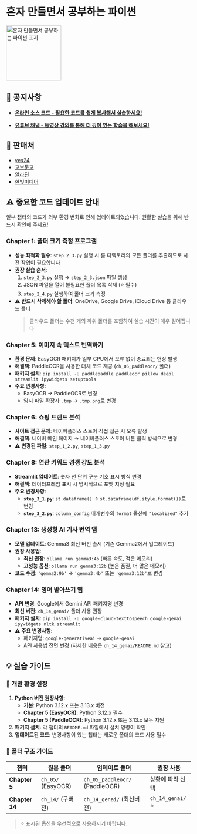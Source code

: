 # 혼자 만들면서 공부하는 파이썬

<img src="https://raw.githubusercontent.com/himoon/gopython/refs/heads/main/images/cover_1st.png" width="150" alt="혼자 만들면서 공부하는 파이썬 표지">

## 📢 공지사항

- [**온라인 소스 코드 - 필요한 코드를 쉽게 복사해서 실습하세요!**](https://github.com/himoon/gopython)

- [**유튜브 채널 - 동영상 강의를 통해 더 깊이 있는 학습을 해보세요!**](https://www.youtube.com/@moon-hyunil)

## 🚀 판매처

- [yes24](https://www.yes24.com/Product/Goods/142258696)
- [교보문고](https://product.kyobobook.co.kr/detail/S000215710144)
- [알라딘](http://aladin.kr/p/lzsPq)
- [한빛미디어](https://www.hanbit.co.kr/store/books/look.php?p_code=B5580711889)

## ⚠️ 중요한 코드 업데이트 안내

일부 챕터의 코드가 외부 환경 변화로 인해 업데이트되었습니다. 원활한 실습을 위해 반드시 확인해 주세요!

### Chapter 1: 폴더 크기 측정 프로그램
- **성능 최적화 필수**: `step_2_3.py` 실행 시 홈 디렉토리의 모든 폴더를 추출하므로 사전 작업이 필요합니다
- **권장 실습 순서**: 
  1. `step_2_3.py` 실행 → `step_2_3.json` 파일 생성
  2. JSON 파일을 열어 불필요한 폴더 목록 삭제 (⭐ 필수)
  3. `step_2_4.py` 실행하여 폴더 크기 측정
- **⚠️ 반드시 삭제해야 할 폴더**: OneDrive, Google Drive, iCloud Drive 등 클라우드 폴더
  > 클라우드 폴더는 수천 개의 하위 폴더를 포함하여 실습 시간이 매우 길어집니다

### Chapter 5: 이미지 속 텍스트 번역하기
- **환경 문제**: EasyOCR 패키지가 일부 CPU에서 오류 없이 종료되는 현상 발생
- **해결책**: PaddleOCR을 사용한 대체 코드 제공 (`ch_05_paddleocr/` 폴더)
- **패키지 설치**: `pip install -U paddlepaddle paddleocr pillow deepl streamlit ipywidgets setuptools`
- **주요 변경사항**:
  - EasyOCR → PaddleOCR로 변경
  - 임시 파일 확장자 `.tmp` → `.tmp.png`로 변경

### Chapter 6: 쇼핑 트렌드 분석  
- **사이트 접근 문제**: 네이버플러스 스토어 직접 접근 시 오류 발생
- **해결책**: 네이버 메인 페이지 → 네이버플러스 스토어 버튼 클릭 방식으로 변경
- **⚠️ 변경된 파일**: `step_1_2.py`, `step_1_3.py`

### Chapter 8: 연관 키워드 경쟁 강도 분석
- **Streamlit 업데이트**: 숫자 천 단위 구분 기호 표시 방식 변경
- **해결책**: 데이터프레임 표시 시 명시적으로 포맷 지정 필요
- **주요 변경사항**:
  - **`step_3_1.py`**: `st.dataframe()` → `st.dataframe(df.style.format())`로 변경
  - **`step_3_2.py`**: `column_config` 매개변수의 `format` 옵션에 `"localized"` 추가

### Chapter 13: 생성형 AI 기사 번역 앱
- **모델 업데이트**: Gemma3 최신 버전 출시 (기존 Gemma2에서 업그레이드)
- **권장 사용법**: 
  - **최신 권장**: `ollama run gemma3:4b` (빠른 속도, 적은 메모리)
  - **고성능 옵션**: `ollama run gemma3:12b` (높은 품질, 더 많은 메모리)
- **코드 수정**: `'gemma2:9b'` → `'gemma3:4b'` 또는 `'gemma3:12b'`로 변경

### Chapter 14: 영어 받아쓰기 앱
- **API 변경**: Google에서 Gemini API 패키지명 변경
- **최신 버전**: `ch_14_genai/` 폴더 사용 권장
- **패키지 설치**: `pip install -U google-cloud-texttospeech google-genai ipywidgets nltk streamlit`
- **⚠️ 주요 변경사항**:
  - 패키지명: `google-generativeai` → `google-genai`
  - API 사용법 전면 변경 (자세한 내용은 `ch_14_genai/README.md` 참고)

## 💡 실습 가이드

### 🔧 개발 환경 설정
1. **Python 버전 권장사항**:
   - **기본**: Python 3.12.x 또는 3.13.x 버전
   - **Chapter 5 (EasyOCR)**: Python 3.12.x 필수
   - **Chapter 5 (PaddleOCR)**: Python 3.12.x 또는 3.13.x 모두 지원
2. **패키지 설치**: 각 챕터의 `README.md` 파일에서 설치 명령어 확인
3. **업데이트된 코드**: 변경사항이 있는 챕터는 새로운 폴더의 코드 사용 필수

### 📂 폴더 구조 가이드

| 챕터 | 원본 폴더 | 업데이트 폴더 | 권장 사용 |
|------|-----------|---------------|-----------|
| **Chapter 5** | `ch_05/` (EasyOCR) | `ch_05_paddleocr/` (PaddleOCR) | 상황에 따라 선택 |
| **Chapter 14** | `ch_14/` (구버전) | `ch_14_genai/` (최신버전) | `ch_14_genai/` ⭐ |

> ⭐ 표시된 옵션을 우선적으로 사용하시기 바랍니다.
